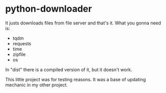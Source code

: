 # python-downloader
It justs downloads files from file server and that's it.
What you gonna need is:
- tqdm
- requests
- time
- zipfile
- os

In "dist" there is a compiled version of it, but it doesn't work.

This little project was for testing reasons. It was a base of updating mechanic in my other project.
